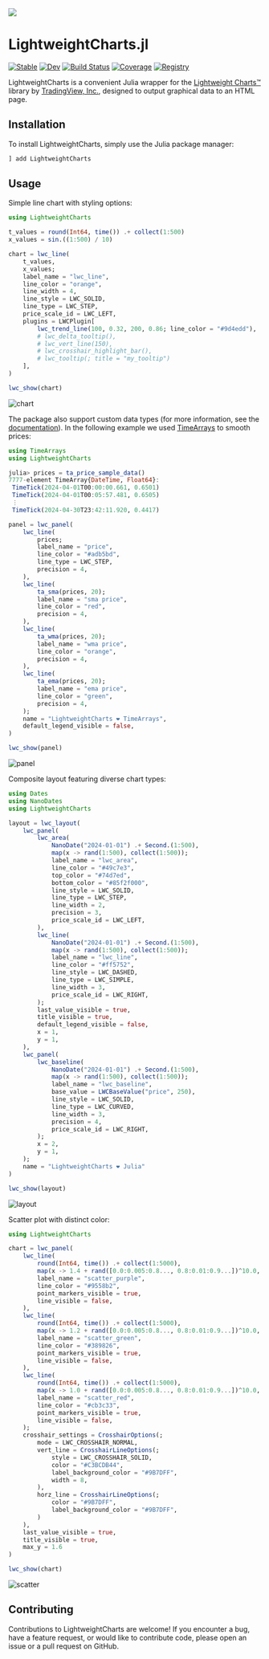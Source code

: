 <picture>
  <source media="(prefers-color-scheme: dark)" srcset=docs/src/assets/animation_dark.gif>
  <source media="(prefers-color-scheme: light)" srcset=docs/src/assets/animation_light.gif>
  <img src=docs/src/assets/animation_light.gif>
</picture>

# LightweightCharts.jl

[![Stable](https://img.shields.io/badge/docs-stable-blue.svg)](https://bhftbootcamp.github.io/LightweightCharts.jl/stable/)
[![Dev](https://img.shields.io/badge/docs-dev-blue.svg)](https://bhftbootcamp.github.io/LightweightCharts.jl/dev/)
[![Build Status](https://github.com/bhftbootcamp/LightweightCharts.jl/actions/workflows/CI.yml/badge.svg?branch=master)](https://github.com/bhftbootcamp/LightweightCharts.jl/actions/workflows/CI.yml?query=branch%3Amaster)
[![Coverage](https://codecov.io/gh/bhftbootcamp/LightweightCharts.jl/branch/master/graph/badge.svg)](https://codecov.io/gh/bhftbootcamp/LightweightCharts.jl)
[![Registry](https://img.shields.io/badge/registry-General-4063d8)](https://github.com/JuliaRegistries/General)

LightweightCharts is a convenient Julia wrapper for the [Lightweight Charts™](https://github.com/tradingview/lightweight-charts) library by [TradingView, Inc.](https://www.tradingview.com/), designed to output graphical data to an HTML page.

## Installation
To install LightweightCharts, simply use the Julia package manager:

```julia
] add LightweightCharts
```
## Usage

Simple line chart with styling options:

```julia
using LightweightCharts

t_values = round(Int64, time()) .+ collect(1:500)
x_values = sin.((1:500) / 10)

chart = lwc_line(
    t_values,
    x_values;
    label_name = "lwc_line",
    line_color = "orange",
    line_width = 4,
    line_style = LWC_SOLID,
    line_type = LWC_STEP,
    price_scale_id = LWC_LEFT,
    plugins = LWCPlugin[
        lwc_trend_line(100, 0.32, 200, 0.86; line_color = "#9d4edd"),
        # lwc_delta_tooltip(),
        # lwc_vert_line(150),
        # lwc_crosshair_highlight_bar(),
        # lwc_tooltip(; title = "my_tooltip")
    ],
)

lwc_show(chart)
```

![chart](docs/src/assets/chart.png)

The package also support custom data types (for more information, see the [documentation](https://bhftbootcamp.github.io/LightweightCharts.jl/stable/pages/charts/#custom_data)). In the following example we used [TimeArrays](https://github.com/bhftbootcamp/TimeArrays.jl) to smooth prices:

```julia
using TimeArrays
using LightweightCharts

julia> prices = ta_price_sample_data()
7777-element TimeArray{DateTime, Float64}:
 TimeTick(2024-04-01T00:00:00.661, 0.6501)
 TimeTick(2024-04-01T00:05:57.481, 0.6505)
 ⋮
 TimeTick(2024-04-30T23:42:11.920, 0.4417)

panel = lwc_panel(
    lwc_line(
        prices;
        label_name = "price",
        line_color = "#adb5bd",
        line_type = LWC_STEP,
        precision = 4,
    ),
    lwc_line(
        ta_sma(prices, 20);
        label_name = "sma price",
        line_color = "red",
        precision = 4,
    ),
    lwc_line(
        ta_wma(prices, 20);
        label_name = "wma price",
        line_color = "orange",
        precision = 4,
    ),
    lwc_line(
        ta_ema(prices, 20);
        label_name = "ema price",
        line_color = "green",
        precision = 4,
    );
    name = "LightweightCharts ❤️ TimeArrays",
    default_legend_visible = false,
)

lwc_show(panel)
```

![panel](docs/src/assets/smoothed_prices.png)

Composite layout featuring diverse chart types:

```julia
using Dates
using NanoDates
using LightweightCharts

layout = lwc_layout(
    lwc_panel(
        lwc_area(
            NanoDate("2024-01-01") .+ Second.(1:500),
            map(x -> rand(1:500), collect(1:500));
            label_name = "lwc_area",
            line_color = "#49c7e3",
            top_color = "#74d7ed",
            bottom_color = "#85f2f000",
            line_style = LWC_SOLID,
            line_type = LWC_STEP,
            line_width = 2,
            precision = 3,
            price_scale_id = LWC_LEFT,
        ),
        lwc_line(
            NanoDate("2024-01-01") .+ Second.(1:500),
            map(x -> rand(1:500), collect(1:500));
            label_name = "lwc_line",
            line_color = "#ff5752",
            line_style = LWC_DASHED,
            line_type = LWC_SIMPLE,
            line_width = 3,
            price_scale_id = LWC_RIGHT,
        );
        last_value_visible = true,
        title_visible = true,
        default_legend_visible = false,
        x = 1,
        y = 1,
    ),
    lwc_panel(
        lwc_baseline(
            NanoDate("2024-01-01") .+ Second.(1:500),
            map(x -> rand(1:500), collect(1:500));
            label_name = "lwc_baseline",
            base_value = LWCBaseValue("price", 250),
            line_style = LWC_SOLID,
            line_type = LWC_CURVED,
            line_width = 3,
            precision = 4,
            price_scale_id = LWC_RIGHT,
        );
        x = 2,
        y = 1,
    );
    name = "LightweightCharts ❤️ Julia"
)

lwc_show(layout)
```

![layout](docs/src/assets/layout.png)

Scatter plot with distinct color:

```julia
using LightweightCharts

chart = lwc_panel(
    lwc_line(
        round(Int64, time()) .+ collect(1:5000),
        map(x -> 1.4 + rand([0.0:0.005:0.8..., 0.8:0.01:0.9...])^10.0, 1:5000);
        label_name = "scatter_purple",
        line_color = "#9558b2",
        point_markers_visible = true,
        line_visible = false,
    ),
    lwc_line(
        round(Int64, time()) .+ collect(1:5000),
        map(x -> 1.2 + rand([0.0:0.005:0.8..., 0.8:0.01:0.9...])^10.0, 1:5000);
        label_name = "scatter_green",
        line_color = "#389826",
        point_markers_visible = true,
        line_visible = false,
    ),
    lwc_line(
        round(Int64, time()) .+ collect(1:5000),
        map(x -> 1.0 + rand([0.0:0.005:0.8..., 0.8:0.01:0.9...])^10.0, 1:5000);
        label_name = "scatter_red",
        line_color = "#cb3c33",
        point_markers_visible = true,
        line_visible = false,
    );
    crosshair_settings = CrosshairOptions(;
        mode = LWC_CROSSHAIR_NORMAL,
        vert_line = CrosshairLineOptions(;
            style = LWC_CROSSHAIR_SOLID,
            color = "#C3BCDB44",
            label_background_color = "#9B7DFF",
            width = 8,
        ),
        horz_line = CrosshairLineOptions(;
            color = "#9B7DFF",
            label_background_color = "#9B7DFF",
        )
    ),
    last_value_visible = true,
    title_visible = true,
    max_y = 1.6
)

lwc_show(chart)
```

![scatter](docs/src/assets/scatter.png)

## Contributing

Contributions to LightweightCharts are welcome! If you encounter a bug, have a feature request, or would like to contribute code, please open an issue or a pull request on GitHub.
